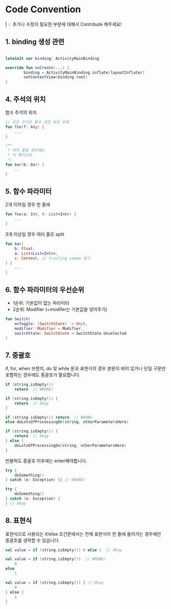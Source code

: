 # Code Convention

<aside>
| 💡 추가나 수정이 필요한 부분에 대해서 Contribute 해주세요!

</aside>

## 1. binding 생성 관련

```kotlin

lateinit var binding: ActivityMainBinding

override fun onCreate(...) {
		binding = ActivityMainBinding.inflate(layoutInflater)
		setContentView(binding.root)
}
```



## 4. 주석의 위치

함수 주석의 위치

```kotlin
// 모든 주석은 함수 선언 바로 위에
fun foo(f: Any) {
	...
}

/**
 * 여러 줄일 경우에는 
 * 이 형식으로
 */
fun bar(b: Bar) {
	..
}
```

## 5. 함수 파라미터

2개 이하일 경우 한 줄에

```kotlin
fun foo(a: Int, t: List<Int>) {
	...
}
```

3개 이상일 경우 여러 줄로 split

```kotlin
fun bar(
	b: Float,
	a: List<List<Int>>,
	c: Context, // trailing comma 넣기
) {
	...
}
```

## 6. 함수 파라미터의 우선순위 

- 1순위: 기본값이 없는 파라미터
- 2순위: Modifier (+modifer는 기본값을 넣어주기)

```kotlin
fun Switch(
    onToggle: (SwitchState) -> Unit,
    modifier: Modifier = Modifier,
    switchState: SwitchState = SwitchState.Unselected
)
```

## 7. 중괄호

if, for, when 브랜치, do 및 while 문과 표현식의 경우 본문이 비어 있거나 단일 구문만 포함하는 경우에도 중괄호가 필요합니다.

```kotlin
if (string.isEmpty())
    return  // WRONG!

if (string.isEmpty()) {
    return  // Okay
}

if (string.isEmpty()) return  // WRONG
else doLotsOfProcessingOn(string, otherParametersHere)

if (string.isEmpty()) {
    return  // Okay
} else {
    doLotsOfProcessingOn(string, otherParametersHere)
}
```

빈블럭도 중괄호 이후에는 enter해야합니다.

```kotlin
try {
    doSomething()
} catch (e: Exception) {} // WRONG!

try {
    doSomething()
} catch (e: Exception) {
} // Okay
```


## 8. 표현식

표현식으로 사용되는 if/else 조건문에서는 전체 표현식이 한 줄에 들어가는 경우에만 중괄호를 생략할 수 있습니다.

```kotlin
val value = if (string.isEmpty()) 0 else 1  // Okay

val value = if (string.isEmpty())  // WRONG!
    0
else
    1

val value = if (string.isEmpty()) { // Okay
    0
} else {
    1
}
```